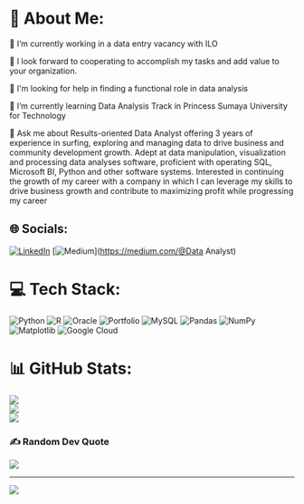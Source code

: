 # 💫 About Me:
🔭 I’m currently working in a data entry vacancy with ILO

👯 I look forward to cooperating to accomplish my tasks and add value to your organization.

🤝 I'm looking for help in finding a functional role in data analysis

🌱 I’m currently learning Data Analysis Track in Princess Sumaya University for Technology

💬 Ask me about Results-oriented Data Analyst offering 3 years of experience in surfing, exploring and managing data 
to drive business and community development growth. Adept at data manipulation, visualization and 
processing data analyses software, proficient with operating SQL, Microsoft BI, Python and other 
software systems.
Interested in continuing the growth of my career with a company in which I can leverage my skills to 
drive business growth and contribute to maximizing profit while progressing my career



## 🌐 Socials:
[![LinkedIn](https://img.shields.io/badge/LinkedIn-%230077B5.svg?logo=linkedin&logoColor=white)](https://linkedin.com/in/www.linkedin.com/in/fayizaltawafshih) [![Medium](https://img.shields.io/badge/Medium-12100E?logo=medium&logoColor=white)](https://medium.com/@Data Analyst) 

# 💻 Tech Stack:
![Python](https://img.shields.io/badge/python-3670A0?style=for-the-badge&logo=python&logoColor=ffdd54) ![R](https://img.shields.io/badge/r-%23276DC3.svg?style=for-the-badge&logo=r&logoColor=white) ![Oracle](https://img.shields.io/badge/Oracle-F80000?style=for-the-badge&logo=oracle&logoColor=white) ![Portfolio](https://img.shields.io/badge/Portfolio-%23000000.svg?style=for-the-badge&logo=firefox&logoColor=#FF7139) ![MySQL](https://img.shields.io/badge/mysql-4479A1.svg?style=for-the-badge&logo=mysql&logoColor=white) ![Pandas](https://img.shields.io/badge/pandas-%23150458.svg?style=for-the-badge&logo=pandas&logoColor=white) ![NumPy](https://img.shields.io/badge/numpy-%23013243.svg?style=for-the-badge&logo=numpy&logoColor=white) ![Matplotlib](https://img.shields.io/badge/Matplotlib-%23ffffff.svg?style=for-the-badge&logo=Matplotlib&logoColor=black) ![Google Cloud](https://img.shields.io/badge/GoogleCloud-%234285F4.svg?style=for-the-badge&logo=google-cloud&logoColor=white)
# 📊 GitHub Stats:
![](https://github-readme-stats.vercel.app/api?username=FayezAltawafshih&theme=swift&hide_border=false&include_all_commits=true&count_private=false)<br/>
![](https://github-readme-streak-stats.herokuapp.com/?user=FayezAltawafshih&theme=swift&hide_border=false)<br/>
![](https://github-readme-stats.vercel.app/api/top-langs/?username=FayezAltawafshih&theme=swift&hide_border=false&include_all_commits=true&count_private=false&layout=compact)

### ✍️ Random Dev Quote
![](https://quotes-github-readme.vercel.app/api?type=horizontal&theme=dark)

---
[![](https://visitcount.itsvg.in/api?id=FayezAltawafshih&icon=0&color=1)](https://visitcount.itsvg.in)

<!-- Proudly created with GPRM ( https://gprm.itsvg.in ) -->
